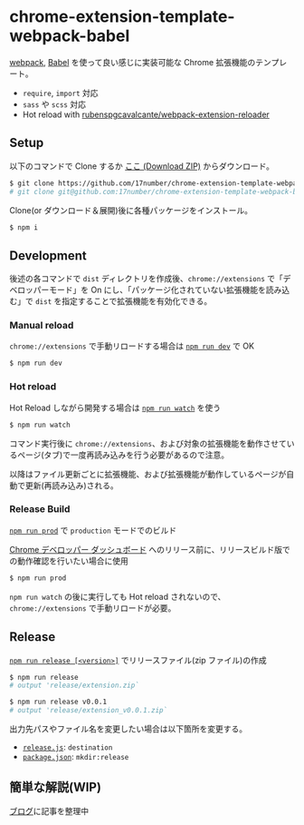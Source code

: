 # chrome-extension-template-webpack-babel

[webpack](https://webpack.js.org/), [Babel](https://babeljs.io/) を使って良い感じに実装可能な Chrome 拡張機能のテンプレート。

- `require`, `import` 対応
- `sass` や `scss` 対応
- Hot reload with [rubenspgcavalcante/webpack-extension-reloader](https://github.com/rubenspgcavalcante/webpack-extension-reloader)

## Setup

以下のコマンドで Clone するか [ここ (Download ZIP)](https://github.com/17number/chrome-extension-template-webpack-babel/archive/master.zip) からダウンロード。

```bash
$ git clone https://github.com/17number/chrome-extension-template-webpack-babel
# git clone git@github.com:17number/chrome-extension-template-webpack-babel.git でも OK
```

Clone(or ダウンロード＆展開)後に各種パッケージをインストール。

```bash
$ npm i
```

## Development

後述の各コマンドで `dist` ディレクトリを作成後、`chrome://extensions` で「デベロッパーモード」を On にし、「パッケージ化されていない拡張機能を読み込む」で `dist` を指定することで拡張機能を有効化できる。

### Manual reload

`chrome://extensions` で手動リロードする場合は [`npm run dev`](https://github.com/17number/chrome-extension-template-webpack-babel/blob/master/package.json#L7) で OK

```bash
$ npm run dev
```

### Hot reload

Hot Reload しながら開発する場合は [`npm run watch`](https://github.com/17number/chrome-extension-template-webpack-babel/blob/master/package.json#L8) を使う

```bash
$ npm run watch
```

コマンド実行後に `chrome://extensions`、および対象の拡張機能を動作させているページ(タブ)で一度再読み込みを行う必要があるので注意。

以降はファイル更新ごとに拡張機能、および拡張機能が動作しているページが自動で更新(再読み込み)される。

### Release Build

[`npm run prod`](https://github.com/17number/chrome-extension-template-webpack-babel/blob/master/package.json#L9) で `production` モードでのビルド

[Chrome デベロッパー ダッシュボード](https://chrome.google.com/webstore/devconsole/) へのリリース前に、リリースビルド版での動作確認を行いたい場合に使用

```bash
$ npm run prod
```

`npm run watch` の後に実行しても Hot reload されないので、`chrome://extensions` で手動リロードが必要。


## Release

[`npm run release [<version>]`](https://github.com/17number/chrome-extension-template-webpack-babel/blob/master/package.json#L12) でリリースファイル(zip ファイル)の作成

```bash
$ npm run release
# output 'release/extension.zip`

$ npm run release v0.0.1
# output 'release/extension_v0.0.1.zip`
```

出力先パスやファイル名を変更したい場合は以下箇所を変更する。

- [`release.js`](https://github.com/17number/chrome-extension-template-webpack-babel/blob/master/release.js#L2): `destination`
- [`package.json`](https://github.com/17number/chrome-extension-template-webpack-babel/blob/master/package.json#L10): `mkdir:release`

## 簡単な解説(WIP)

[ブログ](http://r17n.page/)に記事を整理中
